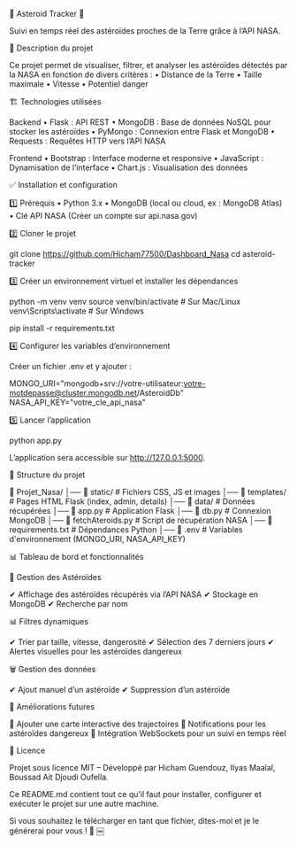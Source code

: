 🌌 Asteroid Tracker 🚀

Suivi en temps réel des astéroïdes proches de la Terre grâce à l’API NASA.

📌 Description du projet

Ce projet permet de visualiser, filtrer, et analyser les astéroïdes détectés par la NASA en fonction de divers critères :
	•	Distance de la Terre
	•	Taille maximale
	•	Vitesse
	•	Potentiel danger

🏗 Technologies utilisées

Backend
	•	Flask : API REST
	•	MongoDB : Base de données NoSQL pour stocker les astéroïdes
	•	PyMongo : Connexion entre Flask et MongoDB
	•	Requests : Requêtes HTTP vers l’API NASA

Frontend
	•	Bootstrap : Interface moderne et responsive
	•	JavaScript : Dynamisation de l’interface
	•	Chart.js : Visualisation des données

✅ Installation et configuration

1️⃣ Prérequis
	•	Python 3.x
	•	MongoDB (local ou cloud, ex : MongoDB Atlas)
	•	Clé API NASA (Créer un compte sur api.nasa.gov)

2️⃣ Cloner le projet

git clone https://github.com/Hicham77500/Dashboard_Nasa
cd asteroid-tracker

3️⃣ Créer un environnement virtuel et installer les dépendances

python -m venv venv
source venv/bin/activate  # Sur Mac/Linux
venv\Scripts\activate  # Sur Windows

pip install -r requirements.txt

4️⃣ Configurer les variables d’environnement

Créer un fichier .env et y ajouter :

MONGO_URI="mongodb+srv://votre-utilisateur:votre-motdepasse@cluster.mongodb.net/AsteroidDb"
NASA_API_KEY="votre_cle_api_nasa"

5️⃣ Lancer l’application

python app.py

L’application sera accessible sur http://127.0.0.1:5000.

🔗 Structure du projet

📂 Projet_Nasa/
│── 📁 static/          # Fichiers CSS, JS et images
│── 📁 templates/       # Pages HTML Flask (index, admin, details)
│── 📁 data/            # Données récupérées
│── 📄 app.py           # Application Flask
│── 📄 db.py            # Connexion MongoDB
│── 📄 fetchAteroids.py # Script de récupération NASA
│── 📄 requirements.txt # Dépendances Python
│── 📄 .env             # Variables d'environnement (MONGO_URI, NASA_API_KEY)

📊 Tableau de bord et fonctionnalités

🌠 Gestion des Astéroïdes

✔ Affichage des astéroïdes récupérés via l’API NASA
✔ Stockage en MongoDB
✔ Recherche par nom

📊 Filtres dynamiques

✔ Trier par taille, vitesse, dangerosité
✔ Sélection des 7 derniers jours
✔ Alertes visuelles pour les astéroïdes dangereux

🗑 Gestion des données

✔ Ajout manuel d’un astéroïde
✔ Suppression d’un astéroïde

🎯 Améliorations futures

🔹 Ajouter une carte interactive des trajectoires
🔹 Notifications pour les astéroïdes dangereux
🔹 Intégration WebSockets pour un suivi en temps réel

📜 Licence

Projet sous licence MIT – Développé par Hicham Guendouz, Ilyas Maalal, Boussad Ait Djoudi Oufella.

Ce README.md contient tout ce qu’il faut pour installer, configurer et exécuter le projet sur une autre machine.

Si vous souhaitez le télécharger en tant que fichier, dites-moi et je le générerai pour vous ! 🚀 ￼